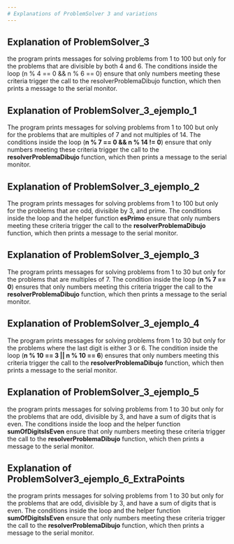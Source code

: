 ```yaml
---
# Explanations of ProblemSolver 3 and variations
---
```



## Explanation of ProblemSolver_3

the program prints messages for solving problems from 1 to 100 but only for the problems that are divisible by both 4 and 6. 
The conditions inside the loop (n % 4 == 0 && n % 6 == 0) ensure that only numbers meeting these criteria trigger the call to the 
resolverProblemaDibujo function, which then prints a message to the serial monitor.


## Explanation of ProblemSolver_3_ejemplo_1

The program prints messages for solving problems from 1 to 100 but only for the problems that are multiples of 7 and not multiples of 14. The conditions inside the loop (**n % 7 == 0 && 
 n % 14 != 0**) ensure that only numbers meeting these criteria trigger the call to the **resolverProblemaDibujo** function, which then prints a message to the serial monitor.


## Explanation of ProblemSolver_3_ejemplo_2

The program prints messages for solving problems from 1 to 100 but only for the problems that are odd, divisible by 3, and prime. The conditions inside the loop and the helper function 
 **esPrimo** ensure that only numbers meeting these criteria trigger the call to the **resolverProblemaDibujo** function, which then prints a message to the serial monitor.

 
## Explanation of ProblemSolver_3_ejemplo_3

The program prints messages for solving problems from 1 to 30 but only for the problems that are multiples of 7. The condition inside the loop (**n % 7 == 0**) ensures that only numbers 
meeting this criteria trigger the call to the **resolverProblemaDibujo** function, which then prints a message to the serial monitor.


## Explanation of ProblemSolver_3_ejemplo_4

The program prints messages for solving problems from 1 to 30 but only for the problems where the last digit is either 3 or 6. The condition inside the loop (**n % 10 == 3 || n % 10 == 
6**) ensures that only numbers meeting this criteria trigger the call to the **resolverProblemaDibujo** function, which then prints a message to the serial monitor.


## Explanation of ProblemSolver_3_ejemplo_5

the program prints messages for solving problems from 1 to 30 but only for the problems that are odd, divisible by 3, and have a sum of digits that is even. The conditions inside the 
loop and the helper function **sumOfDigitsIsEven** ensure that only numbers meeting these criteria trigger the call to the **resolverProblemaDibujo** function, which then prints a 
message to the serial monitor.


## Explanation of ProblemSolver3_ejemplo_6_ExtraPoints
the program prints messages for solving problems from 1 to 30 but only for the problems that are odd, divisible by 3, and have a sum of digits that is even. The conditions inside the 
loop and the helper function **sumOfDigitsIsEven** ensure that only numbers meeting these criteria trigger the call to the **resolverProblemaDibujo** function, which then prints a message to 
the serial monitor.



